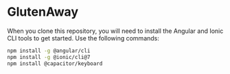 # GlutenAway
When you clone this repository, you will need to install the Angular and Ionic CLI tools to get started. Use the following commands:

```bash
npm install -g @angular/cli
npm install -g @ionic/cli@7
npm install @capacitor/keyboard

